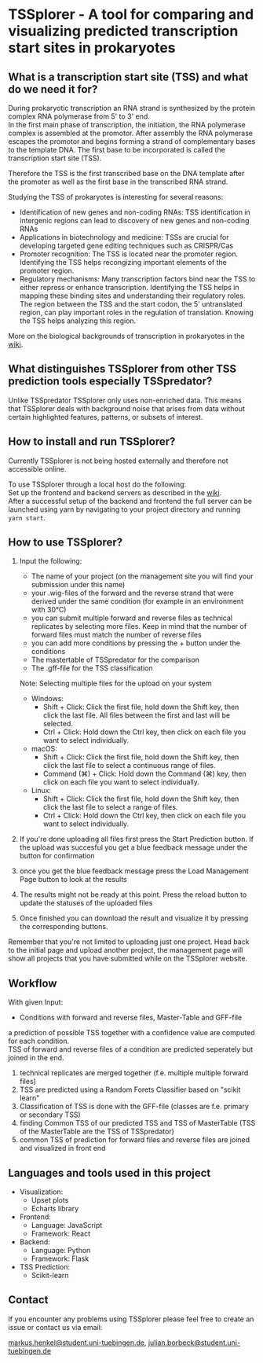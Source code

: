 # TSSplorer - A tool for comparing and visualizing predicted transcription start sites in prokaryotes

## What is a transcription start site (TSS) and what do we need it for?
During prokaryotic transcription an RNA strand is synthesized by the protein complex RNA polymerase from 5' to 3' end.  
In the first main phase of transcription, the initiation, the RNA polymerase complex is assembled at the promotor. After assembly the RNA polymerase escapes the promotor and begins forming a strand of complementary bases to the template DNA. The first base to be incorporated is called the transcription start site (TSS). 

Therefore the TSS is the first transcribed base on the DNA template after the promoter as well as the first base in the transcribed RNA strand.  

Studying the TSS of prokaryotes is interesting for several reasons:

- Identification of new genes and non-coding RNAs: TSS identification in intergenic regions can lead to discovery of new genes and non-coding RNAs
- Applications in biotechnology and medicine: TSSs are crucial for developing targeted gene editing techniques such as CRISPR/Cas
- Promoter recognition: The TSS is located near the promoter region. Identifying the TSS helps recongizing important elements of the promoter region.
- Regulatory mechanisms: Many transcription factors bind near the TSS to either repress or enhance transcription. Identifying the TSS helps in mapping these binding sites and understanding their regulatory roles. The region between the TSS and the start codon, the 5' untranslated region, can play important roles in the regulation of translation. Knowing the TSS helps analyzing this region.

More on the biological backgrounds of transcription in prokaryotes in the [wiki](https://github.com/Integrative-Transcriptomics/tss-prediction-comparison/wiki/Prokaryotic-gene-structure-and-transcription).


## What distinguishes TSSplorer from other TSS prediction tools especially TSSpredator?
Unlike TSSpredator TSSplorer only uses non-enriched data. This means that TSSplorer deals with background noise that arises from data without certain highlighted features, patterns, or subsets of interest.

## How to install and run TSSplorer?
Currently TSSplorer is not being hosted externally and therefore not accessible online.   

To use TSSplorer through a local host do the following:  
Set up the frontend and backend servers as described in the [wiki](https://github.com/Integrative-Transcriptomics/tss-prediction-comparison/wiki/How-to-set-up-the-server-on-your-device).  
After a successful setup of the backend and frontend the full server can be launched using yarn by navigating to your project directory and running `yarn start`.
 
## How to use TSSplorer?
1. Input the following:
   - The name of your project (on the management site you will find your submission under this name)
   - your .wig-files of the forward and the reverse strand that were derived under the same condition (for example in an environment with 30°C)
   - you can submit multiple forward and reverse files as technical replicates by selecting more files. Keep in mind that the number of forward files must match the number of reverse files
   - you can add more conditions by pressing the + button under the conditions
   - The mastertable of TSSpredator for the comparison
   - The .gff-file for the TSS classification  

    Note: Selecting multiple files for the upload on your system
    - Windows:
       - Shift + Click: Click the first file, hold down the Shift key, then click the last file. All files between the first and last will be selected.
       - Ctrl + Click: Hold down the Ctrl key, then click on each file you want to select individually.   
    - macOS: 
      - Shift + Click: Click the first file, hold down the Shift key, then click the last file to select a continuous range of files.
      - Command (⌘) + Click: Hold down the Command (⌘) key, then click on each file you want to select individually.
    - Linux: 
      - Shift + Click: Click the first file, hold down the Shift key, then click the last file to select a range of files.
      - Ctrl + Click: Hold down the Ctrl key, then click on each file you want to select individually.
1. If you're done uploading all files first press the Start Prediction button. If the upload was succesful you get a blue feedback message under the button for confirmation
2. once you get the blue feedback message press the Load Management Page button to look at the results 
3. The results might not be ready at this point. Press the reload button to update the statuses of the uploaded files 
4. Once finished you can download the result and visualize it by pressing the corresponding buttons.

Remember that you're not limited to uploading just one project. Head back to the initial page and upload another project, the management page will show all projects that you have submitted while on the TSSplorer website. 
 
## Workflow

With given Input:

- Conditions with forward and reverse files, Master-Table and GFF-file
 
a prediction of possible TSS together with a confidence value are computed for each condition.  
TSS of forward and reverse files of a condition are predicted seperately but joined in the end.

1. technical replicates are merged together (f.e. multiple multiple forward files)
2. TSS are predicted using a Random Forets Classifier based on "scikit learn"
3. Classification of TSS is done with the GFF-file (classes are f.e. primary or secondary TSS)
4. finding Common TSS of our predicted TSS and TSS of MasterTable (TSS of the MasterTable are the TSS of TSSpredator)
5. common TSS of prediction for forward files and reverse files are joined and visualized in front end

## Languages and tools used in this project
- Visualization: 
  - Upset plots
  - Echarts library
- Frontend: 
  - Language: JavaScript
  - Framework: React
- Backend: 
  - Language: Python
  - Framework: Flask
- TSS Prediction:
  - Scikit-learn
## Contact
If you encounter any problems using TSSplorer please feel free to create an issue or contact us via email: 

markus.henkel@student.uni-tuebingen.de, julian.borbeck@student.uni-tuebingen.de 



